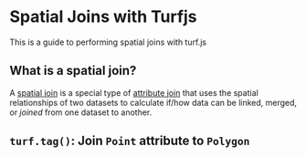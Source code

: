 # Spatial Joins with Turfjs

This is a guide to performing spatial joins with turf.js

## What is a spatial join?


A [spatial join](https://gisgeography.com/spatial-join/) is a special type of [attribute join](https://desktop.arcgis.com/en/arcmap/latest/manage-data/tables/joining-attributes-in-one-table-to-another.htm) that uses the spatial relationships of two datasets to calculate if/how data can be linked, merged, or *joined* from one dataset to another.


## `turf.tag()`: Join `Point` attribute to `Polygon`

